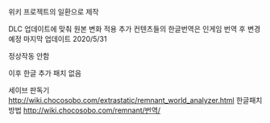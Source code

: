 위키 프로젝트의 일환으로 제작

DLC 업데이트에 맞춰 원본 변화 적용
추가 컨텐츠들의 한글번역은 인게임 번역 후 변경 예정
마지막 업데이트 2020/5/31

정상작동 안함


이후 한글 추가 패치 없음


세이브 판독기 http://wiki.chocosobo.com/extrastatic/remnant_world_analyzer.html
한글패치 방법 http://wiki.chocosobo.com/remnant/번역/
